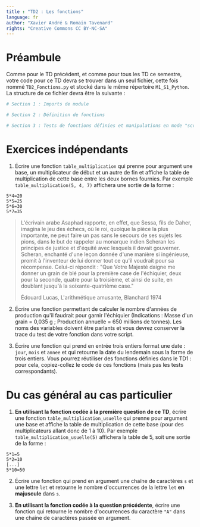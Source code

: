 ```yaml
---
title : "TD2 : Les fonctions"
language: fr
author: "Xavier André & Romain Tavenard"
rights: "Creative Commons CC BY-NC-SA"
---
```


# Préambule

Comme pour le TD précédent, et comme pour tous les TD ce semestre, votre code pour ce TD devra se trouver dans un seul fichier, cette fois nommé `TD2_Fonctions.py` et stocké dans le même répertoire `M1_S1_Python`.
La structure de ce fichier devra être la suivante :

```python
# Section 1 : Imports de module

# Section 2 : Définition de fonctions

# Section 3 : Tests de fonctions définies et manipulations en mode "script"
```

# Exercices indépendants

1. Écrire une fonction `table_multiplication` qui prenne pour argument une base, un multiplicateur de début et un autre de fin et affiche la table de multiplication de cette base entre les deux bornes fournies. Par exemple `table_multiplication(5, 4, 7)` affichera une sortie de la forme :

```
5*4=20
5*5=25
5*6=30
5*7=35
```

> L'écrivain arabe Asaphad rapporte, en effet, que Sessa, fils de Daher, imagina le jeu des échecs, où le roi, quoique la pièce la plus importante, ne peut faire un pas sans le secours de ses sujets les pions, dans le but de rappeler au monarque indien Scheran les principes de justice et d'équité avec lesquels il devait gouverner. Scheran, enchanté d'une leçon donnée d'une manière si ingénieuse, promit à l'inventeur de lui donner tout ce qu'il voudrait pour sa récompense. Celui-ci répondit : "Que Votre Majesté daigne me donner un grain de blé pour la première case de l'échiquier, deux pour la seconde, quatre pour la troisième, et ainsi de suite, en doublant jusqu'à la soixante-quatrième case."
> 
> Édouard Lucas, L'arithmétique amusante, Blanchard 1974

2. Écrire une fonction permettant de calculer le nombre d'années de production qu'il faudrait pour garnir l'échiquier (Indications : Masse d'un grain = 0,035 g ;  Production annuelle = 650 millions de tonnes). Les noms des variables doivent être parlants et vous devrez conserver la trace du test de votre fonction dans votre script.

3. Écrire une fonction qui prend en entrée trois entiers format une date : `jour`, `mois` et `annee` et qui retourne la date du lendemain sous la forme de trois entiers. Vous pourrez réutiliser des fonctions définies dans le TD1 : pour cela, copiez-collez le code de ces fonctions (mais pas les tests correspondants).

# Du cas général au cas particulier

1. **En utilisant la fonction codée à la première question de ce TD**, écrire une fonction `table_multiplication_usuelle` qui prenne pour argument une base et affiche la table de multiplication de cette base (pour des multiplicateurs allant donc de 1 à 10). 
Par exemple `table_multiplication_usuelle(5)` affichera la table de 5, soit une sortie de la forme :

```
5*1=5
5*2=10
[...]
5*10=50
```

2. Écrire une fonction qui prend en argument une chaîne de caractères `s` et une lettre `let` et retourne le nombre d'occurrences de la lettre `let` **en majuscule** dans `s`.

3. **En utilisant la fonction codée à la question précédente**, écrire une fonction qui retourne le nombre d'occurrences du caractère `"A"` dans une chaîne de caractères passée en argument.